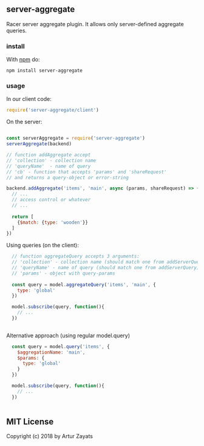 ## server-aggregate

Racer server aggregate plugin. It allows only server-defined aggregate queries.

### install

With [npm](https://npmjs.org) do:

```
npm install server-aggregate
```

### usage

In our client code:

```js
require('server-aggregate/client')
```

On the server:
```js

const serverAggregate = require('server-aggregate')
serverAggregate(backend)  

// function addAggregate accept
// 'collection' - collection name
// 'queryName'  - name of query
// 'cb' - function that accepts 'params' and 'shareRequest'
// and returns a query-object or error-string

backend.addAggregate('items', 'main', async (params, shareRequest) => {
  // ...
  // access control or whatever
  // ...
  
  return [
    {$match: {type: 'wooden'}}
  ]
})


```

Using queries (on the client):

```js
  // function aggregateQuery accepts 3 arguments:
  // 'collection' - collection name (should match one from addServerQuery)
  // 'queryName' - name of query (should match one from addServerQuery)
  // 'params' - object with query-params
  
  const query = model.aggregateQuery('items', 'main', {
    type: 'global'
  })

  model.subscribe(query, function(){
    // ...
  })
  
```

Alternative approach (using regular model.query)

```js
  const query = model.query('items', {
    $aggregationName: 'main',
    $params: {
      type: 'global'
    }
  })

  model.subscribe(query, function(){
    // ...
  })
  
```

## MIT License
Copyright (c) 2018 by Artur Zayats

